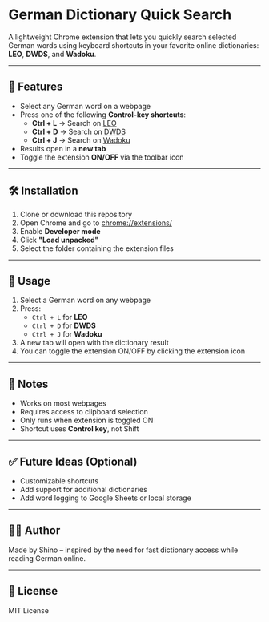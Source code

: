 # German Dictionary Quick Search

A lightweight Chrome extension that lets you quickly search selected German words using keyboard shortcuts in your favorite online dictionaries: **LEO**, **DWDS**, and **Wadoku**.

---

## 🚀 Features

- Select any German word on a webpage
- Press one of the following **Control-key shortcuts**:
  - **Ctrl + L** → Search on [LEO](https://dict.leo.org/german-english/)
  - **Ctrl + D** → Search on [DWDS](https://www.dwds.de/)
  - **Ctrl + J** → Search on [Wadoku](https://www.wadoku.de/)
- Results open in a **new tab**
- Toggle the extension **ON/OFF** via the toolbar icon

---

## 🛠 Installation

1. Clone or download this repository
2. Open Chrome and go to [chrome://extensions/](chrome://extensions/)
3. Enable **Developer mode**
4. Click **"Load unpacked"**
5. Select the folder containing the extension files

---

## 🧩 Usage

1. Select a German word on any webpage
2. Press:
   - `Ctrl + L` for **LEO**
   - `Ctrl + D` for **DWDS**
   - `Ctrl + J` for **Wadoku**
3. A new tab will open with the dictionary result
4. You can toggle the extension ON/OFF by clicking the extension icon

---
## 📌 Notes

- Works on most webpages
- Requires access to clipboard selection
- Only runs when extension is toggled ON
- Shortcut uses **Control key**, not Shift

---

## ✅ Future Ideas (Optional)

- Customizable shortcuts
- Add support for additional dictionaries
- Add word logging to Google Sheets or local storage

---

## 🧑‍💻 Author

Made by Shino – inspired by the need for fast dictionary access while reading German online.

---

## 📄 License

MIT License
